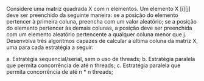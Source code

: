 Considere uma matriz quadrada X com n elementos. Um elemento X [i][j] deve ser preenchido da seguinte maneira: se a posição do elemento pertencer à primeira coluna, preencha com um valor aleatório; se a posição do elemento pertencer às demais colunas, a posição deve ser preenchida com um elemento aleatório pertencente a qualquer coluna menor que j. Desenvolva três algoritmos capazes de calcular a última coluna da matriz X, uma para cada estratégia a seguir:

a. Estratégia sequencial/serial, sem o uso de threads;
b. Estratégia paralela que permita concorrência de até n threads;
c. Estratégia paralela que permita concorrência de até n * n threads;


